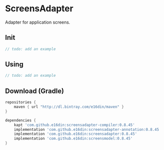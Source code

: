 # ScreensAdapter
Adapter for application screens.

## Init
```java
// todo: add an example
```

## Using

```kotlin
// todo: add an example
```

## Download (Gradle)

```groovy
repositories {
    maven { url "http://dl.bintray.com/e16din/maven" }
}

dependencies {
    kapt 'com.github.e16din:screensadapter-compiler:0.8.45'
    implementation 'com.github.e16din:screensadapter-annotation:0.8.45'
    implementation 'com.github.e16din:screensadapter:0.8.45'
    implementation 'com.github.e16din:screensmodel:0.8.45'
}
```
